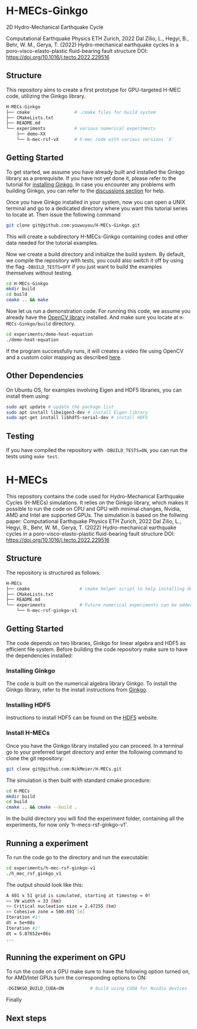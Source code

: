 # H-MECs-Ginkgo

2D Hydro-Mechanical Earthquake Cycle

Computational Earthquake Physics ETH Zurich, 2022 Dal Zilio, L., Hegyi, B., Behr, W. M., Gerya, T. (2022) Hydro-mechanical earthquake cycles in a poro-visco-elasto-plastic fluid-bearing fault structure DOI: https://doi.org/10.1016/j.tecto.2022.229516

## Structure

This repository aims to create a first prototype for GPU-targeted H-MEC code, utilizing the Ginkgo library.

```bash
H-MECs-Ginkgo
├── cmake                 # .cmake files for build system
├── CMakeLists.txt
├── README.md
└── experiments           # various numerical experiments
    ├── demo-XX            
    └── h-mec-rsf-vX      # h-mec code with various versions `X`
```

## Getting Started

To get started, we assume you have already built and installed the Ginkgo library as a prerequisite. If you have not yet done it, please refer to the tutorial for [installing Ginkgo](https://github.com/ginkgo-project/ginkgo/wiki/Tutorial-1:-Getting-Started). In case you encounter any problems with building Ginkgo, you can refer to the [discussions section](https://github.com/ginkgo-project/ginkgo/discussions) for help.

Once you have Ginkgo installed in your system, now you can open a UNIX terminal and go to a dedicated directory where you want this tutorial series to locate at. Then issue the following command

```bash
git clone git@github.com:youwuyou/H-MECs-Ginkgo.git
```

This will create a subdirectory H-MECs-Ginkgo containing codes and other data needed for the tutorial examples.

Now we create a build directory and initialize the build system. By default, we compile the repository with tests, you could also switch it off by using the flag `-DBUILD_TESTS=OFF` if you just want to build the examples themselves without testing.

```bash
cd H-MECs-Ginkgo
mkdir build
cd build
cmake .. && make
```

Now let us run a demonstration code. For running this code, we assume you already have the [OpenCV library](https://opencv.org/) installed. And make sure you locate at `H-MECs-Ginkgo/build` directory.

```bash
cd experiments/demo-heat-equation
./demo-heat-equation
```

If the program successfully runs, it will creates a video file using OpenCV and a custom color mapping as described [here](https://ginkgo-project.github.io/ginkgo-generated-documentation/doc/develop/heat_equation.html).

## Other Dependencies

On Ubuntu OS, for examples involving Eigen and HDF5 libraries, you can install them using:

```bash
sudo apt update # update the package list
sudo apt install libeigen3-dev # install Eigen library
sudo apt-get install libhdf5-serial-dev # install HDF5
```

## Testing

If you have compiled the repository with `-DBUILD_TESTS=ON`, you can run the tests using `make test`.


# H-MECs
This repository contains the code used for Hydro-Mechanical Earthquake Cycles (H-MECs) simulations. It relies on the Ginkgo library, which makes it possible to run the code on CPU and GPU with minimal changes, Nvidia, AMD and Intel are supported GPUs.
The simulation is based on the follwing paper:
Computational Earthquake Physics ETH Zurich, 2022 Dal Zilio, L., Hegyi, B., Behr, W. M., Gerya, T. (2022) Hydro-mechanical earthquake cycles in a poro-visco-elasto-plastic fluid-bearing fault structure DOI: https://doi.org/10.1016/j.tecto.2022.229516

## Structure
The repository is structured as follows:
```bash
H-MECs
├── cmake                   # cmake helper script to help installing dependencies
├── CMakeLists.txt
├── README.md
└── experiments             # Future numerical experiments can be added here
    └── h-mec-rsf-ginkgo-v1
```

## Getting Started
The code depends on two libraries, Ginkgo for linear algebra and HDF5 as efficient file system. Before building the code repository make sure to have the dependencies installed:
### Installing Ginkgo
The code is built on the numerical algebra library Ginkgo. To install the Ginkgo library, refer to the install instructions from [Ginkgo](https://github.com/ginkgo-project/ginkgo/wiki/Tutorial-1:-Getting-Started).
### Installing HDF5
Instructions to install HDF5 can be found on the [HDF5](https://www.hdfgroup.org/download-hdf5/) website.

### Install H-MECs
Once you have the Ginkgo library installed you can proceed. In a terminal go to your preferred target directory and enter the following command to clone the git repository:
```bash
git clone git@github.com:NikMeier/H-MECs.git
```
The simulation is then built with standard cmake procedure:

```bash
cd H-MECs
mkdir build
cd build
cmake .. && cmake --build .
```

In the build directory you will find the experiment folder, containing all the experiments, for now only 'h-mecs-rsf-ginkgo-v1'.

## Running a experiment
To run the code go to the directory and run the executable:
```bash
cd experiments/h-mec-rsf-ginkgo-v1
./h_mec_rsf_ginkgo_v1
```
The output should look like this:
```bash
A 401 x 51 grid is simulated, starting at timestep = 0!
>> VW width = 33 (km)
>> Critical nucleation size = 2.47255 (km)
>> Cohesive zone = 500.691 [m]
Iteration #1!
dt = 5e+08s
Iteration #2!
dt = 5.87652e+06s
...
```

## Running the experiment on GPU
To run the code on a GPU make sure to have the following option turned on, for AMD/Intel GPUs turn the corresponding options to ON:
``` py title="H-MECs/experiments/h-mec-rsf-ginkgo-v1/CMakeLists.txt"
-DGINKGO_BUILD_CUDA=ON          # Build using CUDA for Nvidia devices
```

Finally
## Next steps
